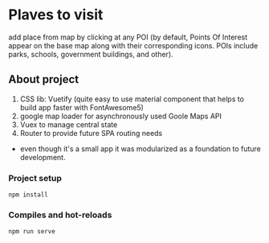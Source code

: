 # Plaves to visit
add place from map by clicking at any POI (by default, Points Of Interest appear on the base map along with their corresponding icons. POIs include parks, schools, government buildings, and other).

## About project
1. CSS lib: Vuetify (quite easy to use material component that helps to build app faster with FontAwesome5)
2. google map loader for asynchronously used Goole Maps API
3. Vuex to manage central state
4. Router to provide future SPA routing needs

* even though it's a small app it was modularized as a foundation to future development.


### Project setup
```
npm install
```

### Compiles and hot-reloads
```
npm run serve
```
